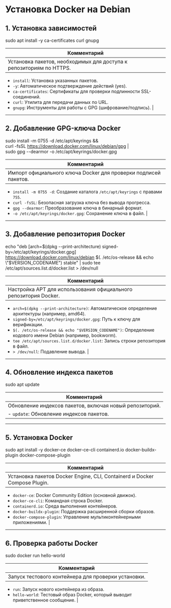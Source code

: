 # Установка Docker на Debian

## 1. Установка зависимостей

sudo apt install -y ca-certificates curl gnupg

| Комментарий |
|-------------|
| Установка пакетов, необходимых для доступа к репозиториям по HTTPS. 
- `install`: Установка указанных пакетов. 
- `-y`: Автоматическое подтверждение действий (yes). 
- `ca-certificates`: Сертификаты для проверки подлинности SSL-соединений. 
- `curl`: Утилита для передачи данных по URL. 
- `gnupg`: Инструменты для работы с GPG (шифрование/подпись). |

---

## 2. Добавление GPG-ключа Docker

sudo install -m 0755 -d /etc/apt/keyrings && \
curl -fsSL https://download.docker.com/linux/debian/gpg | \
sudo gpg --dearmor -o /etc/apt/keyrings/docker.gpg

| Комментарий |
|-------------|
| Импорт официального ключа Docker для проверки подписей пакетов. 
- `install -m 0755 -d`: Создание каталога `/etc/apt/keyrings` с правами `755`. 
- `curl -fsSL`: Безопасная загрузка ключа без вывода прогресса. 
- `gpg --dearmor`: Преобразование ключа в бинарный формат. 
- `-o /etc/apt/keyrings/docker.gpg`: Сохранение ключа в файл. |

---

## 3. Добавление репозитория Docker

echo "deb [arch=$(dpkg --print-architecture) signed-by=/etc/apt/keyrings/docker.gpg] https://download.docker.com/linux/debian $(. /etc/os-release && echo \"$VERSION_CODENAME\") stable" | sudo tee /etc/apt/sources.list.d/docker.list > /dev/null

| Комментарий |
|-------------|
| Настройка APT для использования официального репозитория Docker. 
- `arch=$(dpkg --print-architecture)`: Автоматическое определение архитектуры (например, amd64). 
- `signed-by=/etc/apt/keyrings/docker.gpg`: Путь к ключу для верификации. 
- `$(. /etc/os-release && echo "$VERSION_CODENAME")`: Определение кодового имени Debian (например, bookworm). 
- `tee /etc/apt/sources.list.d/docker.list`: Запись строки репозитория в файл. 
- `> /dev/null`: Подавление вывода. |

---

## 4. Обновление индекса пакетов

sudo apt update

| Комментарий |
|-------------|
| Обновление индексов пакетов, включая новый репозиторий. 
- `update`: Обновление индексов пакетов. |

---

## 5. Установка Docker

sudo apt install -y docker-ce docker-ce-cli containerd.io docker-buildx-plugin docker-compose-plugin

| Комментарий |
|-------------|
| Установка пакетов Docker Engine, CLI, Containerd и Docker Compose Plugin. 
- `docker-ce`: Docker Community Edition (основной движок). 
- `docker-ce-cli`: Командная строка Docker. 
- `containerd.io`: Среда выполнения контейнеров. 
- `docker-buildx-plugin`: Поддержка расширенной сборки образов. 
- `docker-compose-plugin`: Управление мультиконтейнерными приложениями. |

---

## 6. Проверка работы Docker

sudo docker run hello-world

| Комментарий |
|-------------|
| Запуск тестового контейнера для проверки установки. 
- `run`: Запуск нового контейнера из образа. 
- `hello-world`: Тестовый образ Docker, который выводит приветственное сообщение. |

